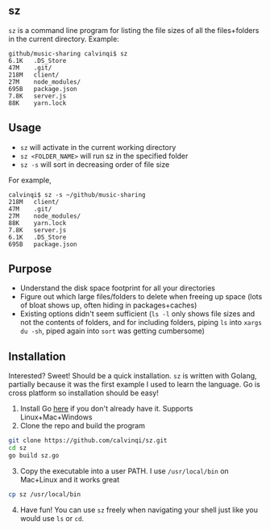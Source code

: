 ## sz
`sz` is a command line program for listing the file sizes of all the files+folders in the current directory. Example:
```
github/music-sharing calvinqi$ sz
6.1K   .DS_Store
47M    .git/
218M   client/
27M    node_modules/
695B   package.json
7.8K   server.js
88K    yarn.lock
```

## Usage
* `sz` will activate in the current working directory
* `sz <FOLDER_NAME>` will run sz in the specified folder
* `sz -s` will sort in decreasing order of file size

For example,
```
calvinqi$ sz -s ~/github/music-sharing
218M   client/
47M    .git/
27M    node_modules/
88K    yarn.lock
7.8K   server.js
6.1K   .DS_Store
695B   package.json
```


## Purpose
* Understand the disk space footprint for all your directories
* Figure out which large files/folders to delete when freeing up space (lots of bloat shows up, often hiding in packages+caches)
* Existing options didn't seem sufficient (`ls -l` only shows file sizes and not the contents of folders, and for including folders, piping `ls` into `xargs du -sh`, piped again into `sort` was getting cumbersome)

## Installation
Interested? Sweet! Should be a quick installation. `sz` is written with Golang, partially because it was the first example I used to learn the language. Go is cross platform so installation should be easy!
1. Install Go [here](https://golang.org/doc/install) if you don't already have it. Supports Linux+Mac+Windows
2. Clone the repo and build the program
```bash
git clone https://github.com/calvinqi/sz.git
cd sz
go build sz.go
```
3. Copy the executable into a user PATH. I use `/usr/local/bin` on Mac+Linux and it works great
```bash
cp sz /usr/local/bin
```
4. Have fun! You can use `sz` freely when navigating your shell just like you would use `ls` or `cd`.
